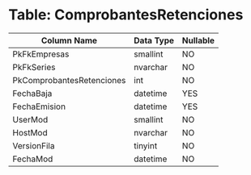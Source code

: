 # Table: ComprobantesRetenciones

| Column Name | Data Type | Nullable |
|-------------|-----------|----------|
| PkFkEmpresas | smallint | NO |
| PkFkSeries | nvarchar | NO |
| PkComprobantesRetenciones | int | NO |
| FechaBaja | datetime | YES |
| FechaEmision | datetime | YES |
| UserMod | smallint | NO |
| HostMod | nvarchar | NO |
| VersionFila | tinyint | NO |
| FechaMod | datetime | NO |
